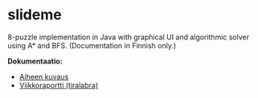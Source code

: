 # slideme

8-puzzle implementation in Java with graphical UI and algorithmic solver using A* and BFS. (Documentation in Finnish only.)

**Dokumentaatio:**

* [Aiheen kuvaus](dokumentointi/aiheenKuvausJaRakenne.md)
* [Viikkoraportti (tiralabra)](dokumentointi/viikkoraportti.md)